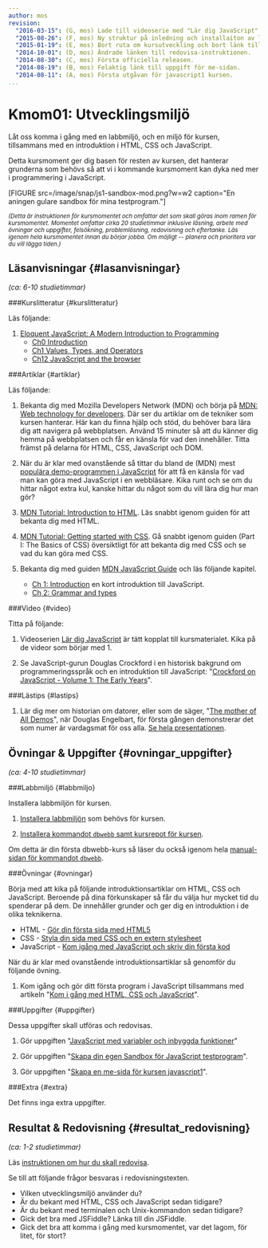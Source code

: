 ```yaml
---
author: mos
revision:
  "2016-03-15": (G, mos) Lade till videoserie med "Lär dig JavaScript".
  "2015-08-26": (F, mos) Ny struktur på inledning och installaiton av labbmiljö.
  "2015-01-19": (E, mos) Bort ruta om kursutveckling och bort länk till youtube-serie.
  "2014-10-01": (D, mos) Ändrade länken till redovisa-instruktionen.
  "2014-08-30": (C, mos) Första officiella releasen.
  "2014-08-19": (B, mos) Felaktig länk till uppgift för me-sidan.
  "2014-08-11": (A, mos) Första utgåvan för javascript1 kursen.
...
```

Kmom01: Utvecklingsmiljö
==================================

Låt oss komma i gång med en labbmiljö, och en miljö för kursen, tillsammans med en introduktion i HTML, CSS och JavaScript.

Detta kursmoment ger dig basen för resten av kursen, det hanterar grunderna som behövs så att vi i kommande kursmoment kan dyka ned mer i programmering i JavaScript.

<!--more-->

[FIGURE src=/image/snap/js1-sandbox-mod.png?w=w2 caption="En aningen gulare sandbox för mina testprogram."]

<small>*(Detta är instruktionen för kursmomentet och omfattar det som skall göras inom ramen för kursmomentet. Momentet omfattar cirka 20 studietimmar inklusive läsning, arbete med övningar och uppgifter, felsökning, problemlösning, redovisning och eftertanke. Läs igenom hela kursmomentet innan du börjar jobba. Om möjligt -- planera och prioritera var du vill lägga tiden.)*</small>



Läsanvisningar  {#lasanvisningar}
---------------------------------

*(ca: 6-10 studietimmar)*


###Kurslitteratur  {#kurslitteratur}

Läs följande:

1. [Eloquent JavaScript: A Modern Introduction to Programming](kunskap/boken-eloquent-javascript-a-modern-introduction-to-programming)
    * [Ch0 Introduction](http://eloquentjavascript.net/00_intro.html)
    * [Ch1 Values, Types, and Operators](http://http://eloquentjavascript.net/01_values.html)
    * [Ch12 JavaScript and the browser](http://eloquentjavascript.net/12_browser.html)



###Artiklar {#artiklar}

<!-- läs även på om variabler (integers, strängar) -->

Läs följande:

1. Bekanta dig med Mozilla Developers Network (MDN) och börja på [MDN: Web technology for developers](https://developer.mozilla.org/en-US/docs/Web). Där ser du artiklar om de tekniker som kursen hanterar. Här kan du finna hjälp och stöd, du behöver bara lära dig att navigera på webbplatsen. Använd 15 minuter så att du känner dig hemma på webbplatsen och får en känsla för vad den innehåller. Titta främst på delarna för HTML, CSS, JavaScript och DOM.

2. När du är klar med ovanstående så tittar du bland de (MDN) mest [populära demo-programmen i JavaScript](https://developer.mozilla.org/en-US/demos/tag/tech:javascript?sort=likes) för att få en känsla för vad man kan göra med JavaScript i en webbläsare. Kika runt och se om du hittar något extra kul, kanske hittar du något som du vill lära dig hur man gör?

3. [MDN Tutorial: Introduction to HTML](https://developer.mozilla.org/en-US/docs/Web/Guide/HTML/Introduction). Läs snabbt igenom guiden för att bekanta dig med HTML.

4. [MDN Tutorial: Getting started with CSS](https://developer.mozilla.org/en-US/docs/Web/Guide/CSS/Getting_started). Gå snabbt igenom guiden (Part I: The Basics of CSS) översiktligt för att bekanta dig med CSS och se vad du kan göra med CSS.

5. Bekanta dig med guiden [MDN JavaScript Guide](https://developer.mozilla.org/en-US/docs/Web/JavaScript/Guide) och läs följande kapitel.
    * [Ch 1: Introduction](https://developer.mozilla.org/en-US/docs/Web/JavaScript/Guide/Introduction) en kort introduktion till JavaScript.
    * [Ch 2: Grammar and types](https://developer.mozilla.org/en-US/docs/Web/JavaScript/Guide/Grammar_and_types)



###Video  {#video}

Titta på följande:

1. Videoserien [Lär dig JavaScript](https://www.youtube.com/playlist?list=PLKtP9l5q3ce-Id4-mxJK1Pi91_7Ob1W-K) är tätt kopplat till kursmaterialet. Kika på de videor som börjar med 1.

1. Se JavaScript-gurun Douglas Crockford i en historisk bakgrund om programmeringsspråk och en introduktion till JavaScript: "[Crockford on JavaScript - Volume 1: The Early Years](https://www.youtube.com/watch?v=JxAXlJEmNMg)".



###Lästips {#lastips}

1. Lär dig mer om historian om datorer, eller som de säger, "[The mother of All Demos](http://en.wikipedia.org/wiki/The_Mother_of_All_Demos)", när Douglas Engelbart, för första gången demonstrerar det som numer är vardagsmat för oss alla. [Se hela presentationen](https://www.youtube.com/watch?v=VScVgXM7lQQ&list=PL76DBC8D6718B8FD3).



Övningar & Uppgifter  {#ovningar_uppgifter}
-------------------------------------------

*(ca: 4-10 studietimmar)*



###Labbmiljö {#labbmiljo}

Installera labbmiljön för kursen.

1. [Installera labbmiljön](javascript1/labbmiljo) som behövs för kursen.

1. [Installera kommandot `dbwebb`  samt kursrepot för kursen](dbwebb-cli/clone).

Om detta är din första dbwebb-kurs så läser du också igenom hela [manual-sidan för kommandot `dbwebb`](dbwebb-cli).



###Övningar {#ovningar}

Börja med att kika på följande introduktionsartiklar om HTML, CSS och JavaScript. Beroende på dina förkunskaper så får du välja hur mycket tid du spenderar på dem. De innehåller grunder och ger dig en introduktion i de olika teknikerna.

* HTML - [Gör din första sida med HTML5](coachen/gor-din-forsta-sida-med-html5)
* CSS - [Styla din sida med CSS och en extern stylesheet](coachen/styla-din-sida-med-css-och-en-extern-stylesheet)
* JavaScript - [Kom igång med JavaScript och skriv din första kod](coachen/kom-igang-med-javascript-och-skriv-din-forsta-kod)



När du är klar med ovanstående introduktionsartiklar så genomför du följande övning.

1. Kom igång och gör ditt första program i JavaScript tillsammans med artikeln "[Kom i gång med HTML, CSS och JavaScript](kunskap/kom-i-gang-med-html-css-och-javascript)".



###Uppgifter {#uppgifter}

Dessa uppgifter skall utföras och redovisas.

<!-- Lab1  Variables and built-in functions -->
1. Gör uppgiften "[JavaScript med variabler och inbyggda funktioner](uppgift/javascript-med-variabler-och-inbyggda-funktioner)"

2. Gör uppgiften "[Skapa din egen Sandbox för JavaScript testprogram](uppgift/skapa-din-egen-sandbox-for-javascript-testprogram)".

3. Gör uppgiften "[Skapa en me-sida för kursen javascript1](uppgift/skapa-en-me-sida-i-kursen-javascript1)".



###Extra {#extra}

Det finns inga extra uppgifter.



Resultat & Redovisning  {#resultat_redovisning}
-----------------------------------------------

*(ca: 1-2 studietimmar)*

Läs [instruktionen om hur du skall redovisa](javascript1/redovisa).

Se till att följande frågor besvaras i redovisningstexten.

* Vilken utvecklingsmiljö använder du?
* Är du bekant med HTML, CSS och JavaScript sedan tidigare?
* Är du bekant med terminalen och Unix-kommandon sedan tidigare?
* Gick det bra med JSFiddle? Länka till din JSFiddle.
* Gick det bra att komma i gång med kursmomentet, var det lagom, för litet, för stort?
